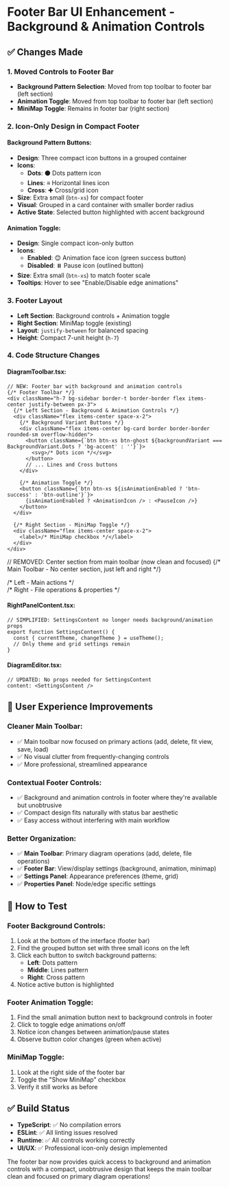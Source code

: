 # Footer Bar UI Enhancement - Background & Animation Controls

## ✅ Changes Made

### **1. Moved Controls to Footer Bar**
- **Background Pattern Selection**: Moved from top toolbar to footer bar (left section)
- **Animation Toggle**: Moved from top toolbar to footer bar (left section)
- **MiniMap Toggle**: Remains in footer bar (right section)

### **2. Icon-Only Design in Compact Footer**

#### **Background Pattern Buttons**:
- **Design**: Three compact icon buttons in a grouped container
- **Icons**: 
  - **Dots**: ⚫ Dots pattern icon
  - **Lines**: ≡ Horizontal lines icon  
  - **Cross**: ✚ Cross/grid icon
- **Size**: Extra small (`btn-xs`) for compact footer
- **Visual**: Grouped in a card container with smaller border radius
- **Active State**: Selected button highlighted with accent background

#### **Animation Toggle**:
- **Design**: Single compact icon-only button
- **Icons**: 
  - **Enabled**: 😊 Animation face icon (green success button)
  - **Disabled**: ⏸️ Pause icon (outlined button)
- **Size**: Extra small (`btn-xs`) to match footer scale
- **Tooltips**: Hover to see "Enable/Disable edge animations"

### **3. Footer Layout**
- **Left Section**: Background controls + Animation toggle
- **Right Section**: MiniMap toggle (existing)
- **Layout**: `justify-between` for balanced spacing
- **Height**: Compact 7-unit height (`h-7`)

### **4. Code Structure Changes**

#### **DiagramToolbar.tsx**:
```tsx
// NEW: Footer bar with background and animation controls
{/* Footer Toolbar */}
<div className="h-7 bg-sidebar border-t border-border flex items-center justify-between px-3">
  {/* Left Section - Background & Animation Controls */}
  <div className="flex items-center space-x-2">
    {/* Background Variant Buttons */}
    <div className="flex items-center bg-card border border-border rounded-sm overflow-hidden">
      <button className={`btn btn-xs btn-ghost ${backgroundVariant === BackgroundVariant.Dots ? 'bg-accent' : ''}`}>
        <svg>/* Dots icon */</svg>
      </button>
      // ... Lines and Cross buttons
    </div>
    
    {/* Animation Toggle */}
    <button className={`btn btn-xs ${isAnimationEnabled ? 'btn-success' : 'btn-outline'}`}>
      {isAnimationEnabled ? <AnimationIcon /> : <PauseIcon />}
    </button>
  </div>

  {/* Right Section - MiniMap Toggle */}
  <div className="flex items-center space-x-2">
    <label>/* MiniMap checkbox */</label>
  </div>
</div>
```

// REMOVED: Center section from main toolbar (now clean and focused)
{/* Main Toolbar - No center section, just left and right */}
<div className="flex items-center justify-between">
  <div>/* Left - Main actions */</div>
  <div>/* Right - File operations & properties */</div>
</div>

#### **RightPanelContent.tsx**:
```tsx
// SIMPLIFIED: SettingsContent no longer needs background/animation props
export function SettingsContent() {
  const { currentTheme, changeTheme } = useTheme();
  // Only theme and grid settings remain
}
```

#### **DiagramEditor.tsx**:
```tsx
// UPDATED: No props needed for SettingsContent
content: <SettingsContent />
```

## 🎯 **User Experience Improvements**

### **Cleaner Main Toolbar**:
- ✅ Main toolbar now focused on primary actions (add, delete, fit view, save, load)
- ✅ No visual clutter from frequently-changing controls
- ✅ More professional, streamlined appearance

### **Contextual Footer Controls**:
- ✅ Background and animation controls in footer where they're available but unobtrusive
- ✅ Compact design fits naturally with status bar aesthetic
- ✅ Easy access without interfering with main workflow

### **Better Organization**:
- ✅ **Main Toolbar**: Primary diagram operations (add, delete, file operations)
- ✅ **Footer Bar**: View/display settings (background, animation, minimap)
- ✅ **Settings Panel**: Appearance preferences (theme, grid)
- ✅ **Properties Panel**: Node/edge specific settings

## 🧪 **How to Test**

### **Footer Background Controls**:
1. Look at the bottom of the interface (footer bar)
2. Find the grouped button set with three small icons on the left
3. Click each button to switch background patterns:
   - **Left**: Dots pattern
   - **Middle**: Lines pattern  
   - **Right**: Cross pattern
4. Notice active button is highlighted

### **Footer Animation Toggle**:
1. Find the small animation button next to background controls in footer
2. Click to toggle edge animations on/off
3. Notice icon changes between animation/pause states
4. Observe button color changes (green when active)

### **MiniMap Toggle**:
1. Look at the right side of the footer bar
2. Toggle the "Show MiniMap" checkbox
3. Verify it still works as before

## ✅ **Build Status**
- **TypeScript**: ✅ No compilation errors
- **ESLint**: ✅ All linting issues resolved  
- **Runtime**: ✅ All controls working correctly
- **UI/UX**: ✅ Professional icon-only design implemented

The footer bar now provides quick access to background and animation controls with a compact, unobtrusive design that keeps the main toolbar clean and focused on primary diagram operations!
